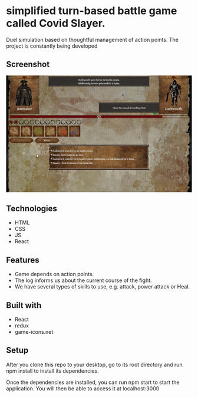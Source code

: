 # simplified turn-based battle game called Covid Slayer.
Duel simulation based on thoughtful management of action points.
The project is constantly being developed


## Screenshot
![Screenshot](./SCREEN.jpg)

## Technologies
* HTML
* CSS
* JS
* React

## Features
* Game depends on action points.
* The log informs us about the current course of the fight.
* We have several types of skills to use, e.g. attack, power attack or Heal.

## Built with
* React
* redux
* game-icons.net

## Setup
After you clone this repo to your desktop, go to its root directory and run npm install to install its dependencies.

Once the dependencies are installed, you can run npm start to start the application. You will then be able to access it at localhost:3000



